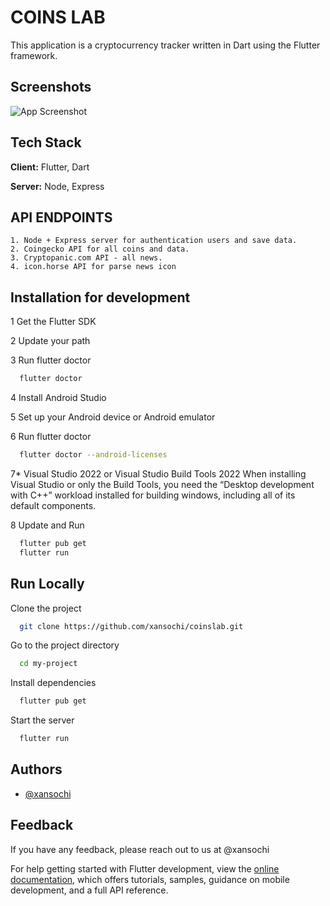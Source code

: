 
# COINS LAB

This application is a cryptocurrency tracker written in Dart using the Flutter framework. 


## Screenshots

![App Screenshot](https://https://bnlab.ru/img/coinsmock.png)


## Tech Stack

**Client:** Flutter, Dart

**Server:** Node, Express


## API ENDPOINTS

    1. Node + Express server for authentication users and save data.
    2. Coingecko API for all coins and data.
    3. Cryptopanic.com API - all news.
    4. icon.horse API for parse news icon 


## Installation for development


1 Get the Flutter SDK

2 Update your path

3 Run flutter doctor
```bash
  flutter doctor
```

4 Install Android Studio

5 Set up your Android device or Android emulator

6 Run flutter doctor 
```bash
  flutter doctor --android-licenses
```

7* Visual Studio 2022 or Visual Studio Build Tools 2022 When installing Visual Studio or only the Build Tools,
you need the “Desktop development with C++” workload installed for building windows, including all of its default components.

8 Update and Run
```bash
  flutter pub get
  flutter run
```

    
## Run Locally

Clone the project

```bash
  git clone https://github.com/xansochi/coinslab.git
```

Go to the project directory

```bash
  cd my-project
```

Install dependencies

```bash
  flutter pub get
```

Start the server

```bash
  flutter run
```


## Authors

- [@xansochi](https://www.github.com/xansochi)


## Feedback

If you have any feedback, please reach out to us at @xansochi





For help getting started with Flutter development, view the
[online documentation](https://docs.flutter.dev/), which offers tutorials,
samples, guidance on mobile development, and a full API reference.
